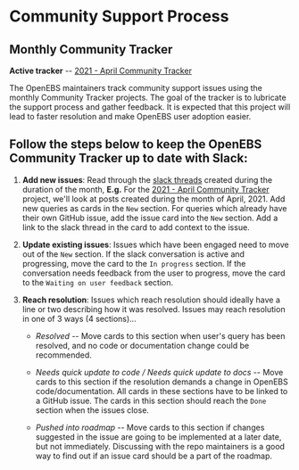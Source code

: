 # Community Support Process

## Monthly Community Tracker

**Active tracker** -- [2021 - April Community Tracker](https://github.com/orgs/openebs/projects/31)

The OpenEBS maintainers track community support issues using the monthly Community Tracker projects. The goal of the tracker is to lubricate the support process and gather feedback. It is expected that this project will lead to faster resolution and make OpenEBS user adoption easier.

## Follow the steps below to keep the OpenEBS Community Tracker up to date with Slack:

1. **Add new issues**: Read through the [slack threads](https://kubernetes.slack.com/messages/openebs) created during the duration of the month,  **E.g.** For the [2021 - April Community Tracker](https://github.com/orgs/openebs/projects/31) project, we'll look at posts created during the month of April, 2021. Add new queries as cards in the `New` section. For queries which already have their own GitHub issue, add the issue card into the `New` section. Add a link to the slack thread in the card to add context to the issue.

2. **Update existing issues**: Issues which have been engaged need to move out of the `New` section. If the slack conversation is active and progressing, move the card to the `In progress` section. If the conversation needs feedback from the user to progress, move the card to the `Waiting on user feedback` section.

3. **Reach resolution**: Issues which reach resolution should ideally have a line or two describing how it was resolved. Issues may reach resolution in one of 3 ways (4 sections)...
	- *Resolved* -- Move cards to this section when user's query has been resolved, and no code or documentation change could be recommended.

	- *Needs quick update to code / Needs quick update to docs* -- Move cards to this section if the resolution demands a change in OpenEBS code/documentation. All cards in these sections have to be linked to a GitHub issue. The cards in this section should reach the `Done` section when the issues close.

	- *Pushed into roadmap* -- Move cards to this section if changes suggested in the issue are going to be implemented at a later date, but not immediately. Discussing with the repo maintainers is a good way to find out if an issue card should be a part of the roadmap.





